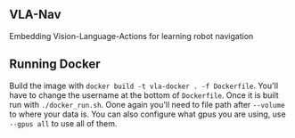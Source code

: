 ## VLA-Nav
Embedding Vision-Language-Actions for learning robot navigation

## Running Docker
Build the image with `docker build -t vla-docker . -f Dockerfile`. You'll have to change the username at the bottom of `Dockerfile`. Once it is built run with `./docker_run.sh`. Oone again you'll need to file path after `--volume` to where your data is. You can also configure what gpus you are using, use `--gpus all` to use all of them.
